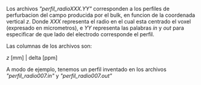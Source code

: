Los archivos _"perfil_radioXXX.YY"_ corresponden a los perfiles de perfurbacion del campo producida por el bulk, en funcion de la coordenada vertical _z_. Donde _XXX_ representa el radio en el cual esta centrado el voxel (expresado en micrometros), e _YY_ representa las palabras _in_ y _out_ para especificar de que lado del electrodo corresponde el perfil.

Las columnas de los archivos son:

_z_ [mm]    |    delta [ppm]


A modo de ejemplo, tenemos un perfil inventado en los archivos _"perfil_radio007.in"_ y _"perfil_radio007.out"_
